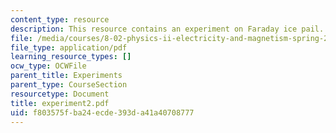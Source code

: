 ```yaml
---
content_type: resource
description: This resource contains an experiment on Faraday ice pail.
file: /media/courses/8-02-physics-ii-electricity-and-magnetism-spring-2007/f803575fba24ecde393da41a40708777_experiment2.pdf
file_type: application/pdf
learning_resource_types: []
ocw_type: OCWFile
parent_title: Experiments
parent_type: CourseSection
resourcetype: Document
title: experiment2.pdf
uid: f803575f-ba24-ecde-393d-a41a40708777
---
```

